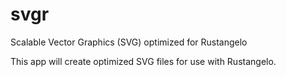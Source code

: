 # svgr
Scalable Vector Graphics (SVG) optimized for Rustangelo

This app will create optimized SVG files for use with Rustangelo.
